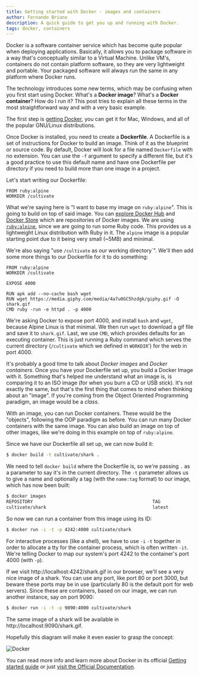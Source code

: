 ```yaml
---
title: Getting started with Docker - images and containers
author: Fernando Briano
description: A quick guide to get you up and running with Docker.
tags: docker, containers
---
```

Docker is a software container service which has become quite popular when deploying applications. Basically, it allows you to package software in a way that's conceptually similar to a Virtual Machine. Unlike VM's, containers do not contain platform software, so they are very lightweight and portable. Your packaged software will always run the same in any platform where Docker runs.

The technology introduces some new terms, which may be confusing when you first start using Docker. What's a **Docker image**? What's a **Docker container**? How do I run it? This post tries to explain all these terms in the most straightforward way and with a very basic example.

The first step is [getting Docker](https://www.docker.com/get-docker), you can get it for Mac, Windows, and all of the popular GNU/Linux distributions.

Once Docker is installed, you need to create a **Dockerfile**. A Dockerfile is a set of instructions for Docker to build an image. Think of it as the blueprint or source code. By default, Docker will look for a file named `Dockerfile` with no extension. You can use the `-f` argument to specify a different file, but it's a good practice to use this default name and have one Dockerfile per directory if you need to build more than one image in a project.

Let's start writing our Dockerfile:

```
FROM ruby:alpine
WORKDIR /cultivate
```

What we're saying here is "I want to base my image on `ruby:alpine`". This is going to build on top of said image. You can [explore Docker Hub](https://hub.docker.com/explore/) and [Docker Store](https://store.docker.com/) which are repositories of Docker images. We are using [`ruby:alpine`](https://hub.docker.com/_/ruby/), since we are going to run some Ruby code. This provides us a lightweight Linux distribution with Ruby in it. The `alpine` image is a popular starting point due to it being very small (~5MB) and minimal.

We're also saying "use `/cultivate` as our working directory`". We'll then add some more things to our Dockerfile for it to do something:

```
FROM ruby:alpine
WORKDIR /cultivate

EXPOSE 4000

RUN apk add --no-cache bash wget
RUN wget https://media.giphy.com/media/4a7u0GC5hzdgk/giphy.gif -O shark.gif
CMD ruby -run -e httpd . -p 4000
```

We're asking Docker to expose port 4000, and install `bash` and `wget`, because Alpine Linux is that minimal. We then run `wget` to download a gif file and save it to `shark.gif`. Last, we use `CMD`, which provides defaults for an executing container. This is just running a Ruby command which serves the current directory (`/cultivate` which we defined in `WORKDIR`') for the web in port 4000.

It's probably a good time to talk about *Docker images* and *Docker containers*. Once you have your Dockerfile set up, you build a Docker Image with it. Something that's helped me understand what an image is, is comparing it to an ISO image (for when you burn a CD or USB stick). It's not exactly the same, but that's the first thing that comes to mind when thinking about an "image". If you're coming from the Object Oriented Programming paradigm, an image would be a *class*.

With an image, you can run Docker containers. These would be the "objects", following the OOP paradigm as before. You can run many Docker containers with the same image. You can also build an image on top of other images, like we're doing in this example on top of `ruby:alpine`.

Since we have our Dockerfile all set up, we can now build it:

```bash
$ docker build -t cultivate/shark .
```

We need to tell `docker build` where the Dockerfile is, so we're passing `.` as a parameter to say it's in the current directory. The `-t` parameter allows us to give a name and optionally a tag (with the `name:tag` format) to our image, which has now been built:

```bash
$ docker images
REPOSITORY                                             TAG                   IMAGE ID            CREATED             SIZE
cultivate/shark                                        latest                bfdc7a404c0e        3 seconds ago       59MB
```

So now we can run a container from this image using its ID:

```bash
$ docker run -i -t -p 4242:4000 cultivate/shark
```
For interactive processes (like a shell), we have to use `-i` `-t` together in order to allocate a tty for the container process, which is often written `-it`. We're telling Docker to map our system's port 4242 to the container's port 4000 (with `-p`).

If we visit http://localhost:4242/shark.gif in our browser, we'll see a very nice image of a shark. You can use any port, like port 80 or port 3000, but beware these ports may be in use (particularly 80 is the default port for web servers). Since these are containers, based on our image, we can run another instance, say on port 9090:

```bash
$ docker run -i -t -p 9090:4000 cultivate/shark
```

The same image of a shark will be available in http://localhost:9090/shark.gif.

Hopefully this diagram will make it even easier to grasp the concept:

![Docker](/images/posts/docker.jpg "Docker")

You can read more info and learn more about Docker in its official [Getting started guide](https://docs.docker.com/get-started/) or just [visit the Official Documentation](https://docs.docker.com/).
